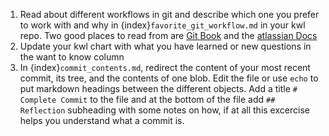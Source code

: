 1. Read about different workflows in git and describe which one you prefer to work with and why in {index}`favorite_git_workflow.md` in your kwl repo. Two good places to read from are [Git Book](https://git-scm.com/book/en/v2/Distributed-Git-Distributed-Workflows#ch05-distributed-git) and the [atlassian Docs](https://www.atlassian.com/git/tutorials/comparing-workflows)
2. Update your kwl chart with what you have learned or new questions in the want to know column
3. In {index}`commit_contents.md`, redirect the content of your most recent commit, its tree, and the contents of one blob. Edit the file or use `echo` to put markdown headings between the different objects. Add a title `# Complete Commit` to the file and at the bottom of the file add `## Reflection` subheading with some notes on how, if at all this excercise helps you understand what a commit is.
